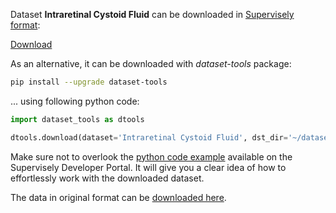 Dataset **Intraretinal Cystoid Fluid** can be downloaded in [Supervisely format](https://developer.supervisely.com/api-references/supervisely-annotation-json-format):

 [Download](https://www.dropbox.com/scl/fi/cphsss6tc3g943riff2uw/intraretinal-cystoid-fluid-DatasetNinja.tar?rlkey=raypg34dg8sm21nt4rcxkmo6s&dl=1)

As an alternative, it can be downloaded with *dataset-tools* package:
``` bash
pip install --upgrade dataset-tools
```

... using following python code:
``` python
import dataset_tools as dtools

dtools.download(dataset='Intraretinal Cystoid Fluid', dst_dir='~/dataset-ninja/')
```
Make sure not to overlook the [python code example](https://developer.supervisely.com/getting-started/python-sdk-tutorials/iterate-over-a-local-project) available on the Supervisely Developer Portal. It will give you a clear idea of how to effortlessly work with the downloaded dataset.

The data in original format can be [downloaded here](https://www.kaggle.com/datasets/zeeshanahmed13/intraretinal-cystoid-fluid/download?datasetVersionNumber=3).